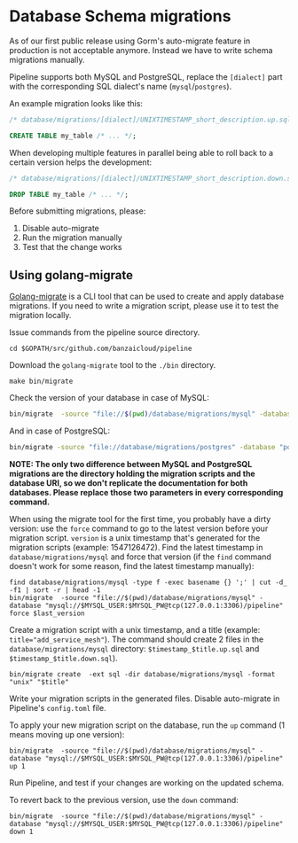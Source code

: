 # Database Schema migrations

As of our first public release using Gorm's auto-migrate feature in production is not acceptable anymore.
Instead we have to write schema migrations manually.

Pipeline supports both MySQL and PostgreSQL, replace the `[dialect]` part with the corresponding SQL dialect's name (`mysql`/`postgres`).

An example migration looks like this:

```sql
/* database/migrations/[dialect]/UNIXTIMESTAMP_short_description.up.sql */

CREATE TABLE my_table /* ... */;
```

When developing multiple features in parallel being able to roll back to a certain version helps the development:

```sql
/* database/migrations/[dialect]/UNIXTIMESTAMP_short_description.down.sql */

DROP TABLE my_table /* ... */;
```

Before submitting migrations, please:

1. Disable auto-migrate
2. Run the migration manually
3. Test that the change works

## Using golang-migrate

[Golang-migrate](https://github.com/golang-migrate/migrate) is a CLI tool that can be used to create and apply database migrations.
If you need to write a migration script, please use it to test the migration locally.

Issue commands from the pipeline source directory.
```
cd $GOPATH/src/github.com/banzaicloud/pipeline
```

Download the `golang-migrate` tool to the `./bin` directory.
```
make bin/migrate
```

Check the version of your database in case of MySQL:
```bash
bin/migrate  -source "file://$(pwd)/database/migrations/mysql" -database "mysql://$MYSQL_USER:$MYSQL_PW@tcp(127.0.0.1:3306)/pipeline" version
```

And in case of PostgreSQL:

```bash
bin/migrate -source "file://database/migrations/postgres" -database "postgres://$POSTGRES_USER:$POSTGRES_PW@127.0.0.1:5432/pipeline?sslmode=disable" version
```

__NOTE: The only two difference between MySQL and PostgreSQL migrations are the directory holding the migration scripts and the database URI, so we don't replicate the documentation for both databases. Please replace those two parameters in every corresponding command.__

When using the migrate tool for the first time, you probably have a dirty version: use the `force` command to go to the latest version before your migration script.
`version` is a unix timestamp that's generated for the migration scripts (example: 1547126472).
Find the latest timestamp in `database/migrations/mysql` and force that version (if the `find` command doesn't work for some reason, find the latest timestamp manually):

```
find database/migrations/mysql -type f -exec basename {} ';' | cut -d_ -f1 | sort -r | head -1
bin/migrate  -source "file://$(pwd)/database/migrations/mysql" -database "mysql://$MYSQL_USER:$MYSQL_PW@tcp(127.0.0.1:3306)/pipeline" force $last_version
```

Create a migration script with a unix timestamp, and a title (example: `title="add_service_mesh"`).
The command should create 2 files in the `database/migrations/mysql` directory: `$timestamp_$title.up.sql` and `$timestamp_$title.down.sql`).
```
bin/migrate create  -ext sql -dir database/migrations/mysql -format "unix" "$title"
```

Write your migration scripts in the generated files.
Disable auto-migrate in Pipeline's `config.toml` file.

To apply your new migration script on the database, run the `up` command (1 means moving up one version):
```
bin/migrate  -source "file://$(pwd)/database/migrations/mysql" -database "mysql://$MYSQL_USER:$MYSQL_PW@tcp(127.0.0.1:3306)/pipeline" up 1
```

Run Pipeline, and test if your changes are working on the updated schema.

To revert back to the previous version, use the `down` command:
```
bin/migrate  -source "file://$(pwd)/database/migrations/mysql" -database "mysql://$MYSQL_USER:$MYSQL_PW@tcp(127.0.0.1:3306)/pipeline" down 1  
```
